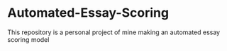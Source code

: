 # Automated-Essay-Scoring
This repository is a personal project of mine making an automated essay scoring model 
